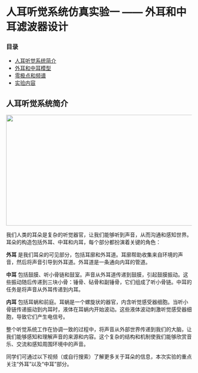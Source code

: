 <h1><align='center'>人耳听觉系统仿真实验一 —— 外耳和中耳滤波器设计</align></h1>

<h3>目录</h3>

- [人耳听觉系统简介](#人耳听觉系统简介)  
- [外耳和中耳模型](#外耳和中耳模型)  
- [零极点和频谱](#零极点和频谱)
- [实验内容](#实验内容)

## 人耳听觉系统简介

<div align="center">
  <img src="https://hearinghealthmatters.org/wp-content/uploads/2017/03/featurd-2023-07-08T140848.184.jpg" width="600" height="300">
</div>

我们人类的耳朵是复杂的听觉器官，让我们能够听到声音，从而沟通和感知世界。耳朵的构造包括外耳、中耳和内耳，每个部分都扮演着关键的角色：

**外耳** 是我们耳朵的可见部分，包括耳廓和外耳道。耳廓帮助收集来自环境的声音，然后将声音引导到外耳道。外耳道是一条通向内耳的管道。

**中耳** 包括鼓膜、听小骨链和鼓室。声音从外耳道传递到鼓膜，引起鼓膜振动。这些振动随后传递到三块小骨：锤骨、砧骨和副锤骨，它们组成了听小骨链。中耳的任务是将声音从外耳传递到内耳。

**内耳** 包括耳蜗和前庭。耳蜗是一个螺旋状的器官，内含听觉感受器细胞。当听小骨链传递振动到内耳时，液体在耳蜗内开始波动。这些液体波动刺激听觉感受器细胞，导致它们产生电信号。

整个听觉系统工作在协调一致的过程中，将声音从外部世界传递到我们的大脑，让我们能够感知和理解声音的来源和内容。这个复杂的结构和机制使我们能够欣赏音乐、交流和感知周围环境中的声音。

同学们可通过以下视频（或自行搜索）了解更多关于耳朵的信息，本次实验的重点关注“外耳”以及“中耳”部分。

